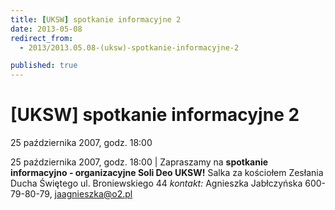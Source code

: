 ```yaml
---
title: [UKSW] spotkanie informacyjne 2
date: 2013-05-08
redirect_from: 
  - 2013/2013.05.08-(uksw)-spotkanie-informacyjne-2

published: true
---
```




# [UKSW] spotkanie informacyjne 2

<time>25 października 2007, godz. 18:00</time>

25 października 2007, godz. 18:00 | 
Zapraszamy na **spotkanie informacyjno - organizacyjne Soli Deo UKSW!**
Salka za kościołem Zesłania Ducha Świętego
ul. Broniewskiego 44
*kontakt:* Agnieszka Jabłczyńska 600-79-80-79, jaagnieszka@o2.pl


<!--{{json:{"created_date":"2013-05-08 20:59:32","publish_down":"0000-00-00 00:00:00","id":"531"}}}-->